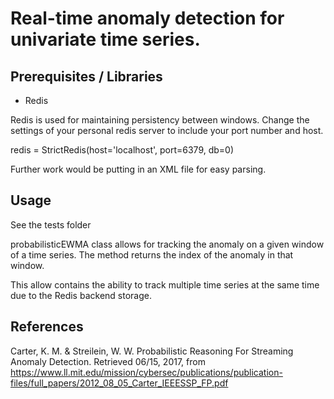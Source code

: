 # Real-time anomaly detection for univariate time series.

## Prerequisites / Libraries
* Redis

Redis is used for maintaining persistency between windows.
Change the settings of your personal redis server to include your port number and host.

redis = StrictRedis(host='localhost', port=6379, db=0)


Further work would be putting in an XML file for easy parsing.


## Usage
See the tests folder

probabilisticEWMA class allows for tracking the anomaly on a given window of a time series. The method returns the index of the anomaly in that window.

This allow contains the ability to track multiple time series at the same time due to the Redis backend storage.

        

## References

Carter, K. M.  & Streilein, W. W. Probabilistic Reasoning For Streaming Anomaly Detection. Retrieved 06/15, 2017, from https://www.ll.mit.edu/mission/cybersec/publications/publication-files/full_papers/2012_08_05_Carter_IEEESSP_FP.pdf

